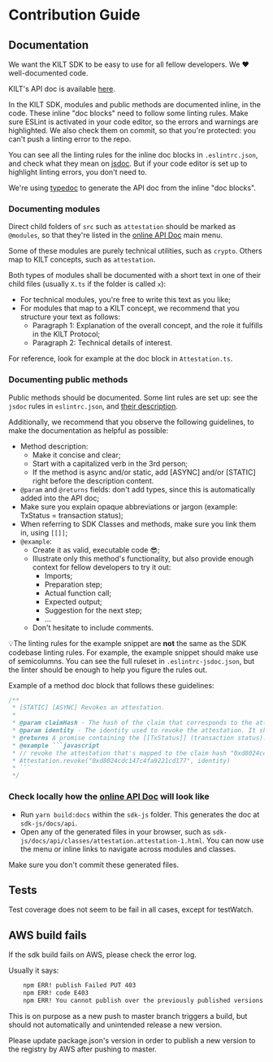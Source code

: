 [apidoc]: https://kiltprotocol.github.io/sdk-js/api/index.html
[jsdoc]: https://www.npmjs.com/package/eslint-plugin-jsdoc
[typedoc]: https://github.com/TypeStrong/typedoc

# Contribution Guide

## Documentation

We want the KILT SDK to be easy to use for all fellow developers. We ❤️ well-documented code.

KILT's API doc is available [here][apidoc]. 

In the KILT SDK, modules and public methods are documented inline, in the code. These inline "doc blocks" need to follow some linting rules. Make sure ESLint is activated in your code editor, so the errors and warnings are highlighted. We also check them on commit, so that you're protected: you can't push a linting error to the repo. 

You can see all the linting rules for the inline doc blocks in `.eslintrc.json`, and check what they mean on [jsdoc][jsdoc]. But if your code editor is set up to highlight linting errors, you don't need to.

We're using [typedoc][typedoc] to generate the API doc from the inline "doc blocks". 

### Documenting modules

Direct child folders of `src` such as `attestation` should be marked as `@modules`, so that they're listed in the [online API Doc][apidoc] main menu.

Some of these modules are purely technical utilities, such as `crypto`. Others map to KILT concepts, such as `attestation`.

Both types of modules shall be documented with a short text in one of their child files (usually `X.ts` if the folder is called `x`):

* For technical modules, you're free to write this text as you like;
* For modules that map to a KILT concept, we recommend that you structure your text as follows:
  * Paragraph 1: Explanation of the overall concept, and the role it fulfills in the KILT Protocol;
  * Paragraph 2: Technical details of interest.

For reference, look for example at the doc block in `Attestation.ts`.

### Documenting public methods

Public methods should be documented. Some lint rules are set up: see the `jsdoc` rules in `eslintrc.json`, and [their description][jsdoc].

Additionally, we recommend that you observe the following guidelines, to make the documentation as helpful as possible:

* Method description:
  * Make it concise and clear;
  * Start with a capitalized verb in the 3rd person;
  * If the method is async and/or static, add [ASYNC] and/or [STATIC] right before the description content.
* `@param` and `@returns` fields: don't add types, since this is automatically added into the API doc;
* Make sure you explain opaque abbreviations or jargon (example: TxStatus = transaction status);
* When referring to SDK Classes and methods, make sure you link them in, using `[[]]`;
* `@example`:
  * Create it as valid, executable code 😎;
  * Illustrate only this method's functionality, but also provide enough context for fellow developers to try it out:
    * Imports;
    * Preparation step;
    * Actual function call;
    * Expected output;
    * Suggestion for the next step;
    * ...
  * Don't hesitate to include comments.


💡The linting rules for the example snippet are **not** the same as the SDK codebase linting rules. For example, the example snippet should make use of semicolumns. You can see the full ruleset in `.eslintrc-jsdoc.json`, but the linter should be enough to help you figure the rules out.

Example of a method doc block that follows these guidelines:

```javascript
/**
 * [STATIC] [ASYNC] Revokes an attestation.
 *
 * @param claimHash - The hash of the claim that corresponds to the attestation to revoke.
 * @param identity - The identity used to revoke the attestation. It should be an attester identity, or an identity with delegated rights.
 * @returns A promise containing the [[TxStatus]] (transaction status).
 * @example ```javascript
 * // revoke the attestation that's mapped to the claim hash "0xd8024cdc147c4fa9221cd177" with `identity` (to create `identity`, see `buildFromMnemonic` and `generateMnemonic` in the `Identity` class). The attestation can not be un-revoked.
 * Attestation.revoke("0xd8024cdc147c4fa9221cd177", identity)
 * ```
 */
```

### Check locally how the [online API Doc][apidoc] will look like

* Run `yarn build:docs` within the `sdk-js` folder. This generates the doc at `sdk-js/docs/api`.
* Open any of the generated files in your browser, such as `sdk-js/docs/api/classes/attestation.attestation-1.html`. You can now use the menu or inline links to navigate across modules and classes.

Make sure you don't commit these generated files.

## Tests

Test coverage does not seem to be fail in all cases, except for testWatch.

## AWS build fails

If the sdk build fails on AWS, please check the error log.

Usually it says:

```bash
    npm ERR! publish Failed PUT 403
    npm ERR! code E403
    npm ERR! You cannot publish over the previously published versions: 0.0.3. : @kiltprotocol/sdk-js
```

This is on purpose as a new push to master branch triggers a build, but should not automatically and unintended release a new version.

Please update package.json's version in order to publish a new version to the registry by AWS after pushing to master.
